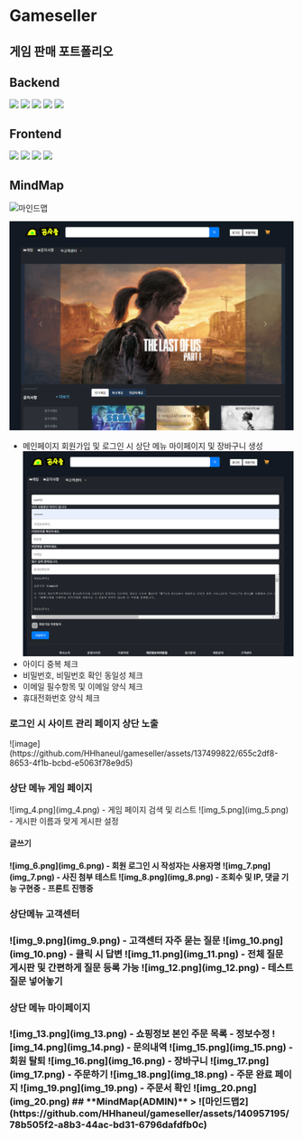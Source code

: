 # **Gameseller**
## **게임 판매 포트폴리오**


## **Backend**
>
<img src="https://img.shields.io/badge/JAVA-EE4C2C?style=for-the-badge&logo=JAVA&logoColor=white">
<img src="https://img.shields.io/badge/Spring-3776AB?style=for-the-badge&logo=Spring&logoColor=white">
<img src="https://img.shields.io/badge/Spring Boot-5C3EE8?style=for-the-badge&logo=opencv&logoColor=black">
<img src="https://img.shields.io/badge/Spring MVC-FF6F00?style=for-the-badge&logo=TensorFlow&logoColor=white">
<img src="https://img.shields.io/badge/Spring JPA-4479A1?style=for-the-badge&logo=mysql&logoColor=white">

## **Frontend**
>
<img src="https://img.shields.io/badge/HTML-FCC624?style=for-the-badge&logo=linux&logoColor=black">
<img src="https://img.shields.io/badge/CSS-181717?style=for-the-badge&logo=github&logoColor=white">
<img src="https://img.shields.io/badge/JavaScrpit-F05032?style=for-the-badge&logo=git&logoColor=white">
<img src="https://img.shields.io/badge/Thymeleaf-5C3EE8?style=for-the-badge&logo=Spring&logoColor=black">

## **MindMap**
>
![마인드맵](https://github.com/HHhaneul/gameseller/assets/140957195/a4fb7e67-ac0f-45cb-8d94-234a761d33b5)

![img.png](img.png) 
 - 메인페이지 회원가입 및 로그인 시 상단 메뉴 마이페이지 및 장바구니 생성
![img_2.png](img_2.png)
 - 아이디 중복 체크
 - 비밀번호, 비밀번호 확인 동일성 체크
 - 이메일 필수항목 및 이메일 양식 체크
 - 휴대전화번호 양식 체크

<h3>로그인 시 사이트 관리 페이지 상단 노출 </h3>
![image](https://github.com/HHhaneul/gameseller/assets/137499822/655c2df8-8653-4f1b-bcbd-e5063f78e9d5)


<h3>상단 메뉴 게임 페이지</h3>
![img_4.png](img_4.png)
- 게임 페이지 검색 및 리스트
![img_5.png](img_5.png)
- 게시판 이름과 맞게 게시판 설정
<h4>글쓰기<h4>
![img_6.png](img_6.png)
- 회원 로그인 시 작성자는 사용자명
![img_7.png](img_7.png)
- 사진 첨부 테스트
![img_8.png](img_8.png)
- 조회수 및 IP, 댓글 기능 구현중
- 프론트 진행중
<h3>상단메뉴 고객센터<h3>
![img_9.png](img_9.png)
- 고객센터 자주 묻는 질문
![img_10.png](img_10.png)
- 클릭 시 답변
![img_11.png](img_11.png)
- 전체 질문 게시판 및 간편하게 질문 등록 가능
![img_12.png](img_12.png)
- 테스트 질문 넣어놓기
<h3>상단 메뉴 마이페이지<h3>
![img_13.png](img_13.png)
- 쇼핑정보 본인 주문 목록
- 정보수정
![img_14.png](img_14.png)
- 문의내역
![img_15.png](img_15.png)
- 회원 탈퇴
![img_16.png](img_16.png)
- 장바구니
![img_17.png](img_17.png)
- 주문하기
![img_18.png](img_18.png)
- 주문 완료 페이지
![img_19.png](img_19.png)
- 주문서 확인
![img_20.png](img_20.png)
## **MindMap(ADMIN)**
>
![마인드맵2](https://github.com/HHhaneul/gameseller/assets/140957195/78b505f2-a8b3-44ac-bd31-6796dafdfb0c)

